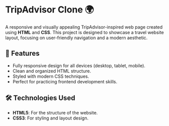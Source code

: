 # TripAdvisor Clone 🌍

A responsive and visually appealing TripAdvisor-inspired web page created using **HTML** and **CSS**. This project is designed to showcase a travel website layout, focusing on user-friendly navigation and a modern aesthetic.

## 🌟 Features

- Fully responsive design for all devices (desktop, tablet, mobile).
- Clean and organized HTML structure.
- Styled with modern CSS techniques.
- Perfect for practicing frontend development skills.

## 🛠️ Technologies Used

- **HTML5**: For the structure of the website.
- **CSS3**: For styling and layout design.
